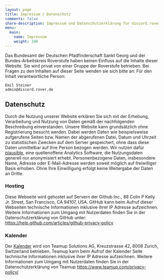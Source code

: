 ```yaml
---
layout: page
title: Impressum / Datenschutz
comments: false
share-description: Impressum und Datenschutzerklärung für discord.rover.de
menu:
  main:
    name: Impressum
    weight: 100
---
```


Das Bundesamt der Deutschen Pfadfinderschaft Sankt Georg und der Bundes-Arbeitskreis Roverstufe haben keinen Einfluss auf die Inhalte dieser Website.
Sie wird privat von einer Gruppe der Roverstufe betrieben.
Bei Fragen zu den Inhalten auf dieser Seite wenden sie sich bitte an:
Für den Inhalt verantwortliche Person:
```
Emil Steiner
admin@discord.rover.de
```

## Datenschutz
Durch die Nutzung unserer Website erklären Sie sich mit der Erhebung, Verarbeitung und Nutzung von Daten gemäß der nachfolgenden Beschreibung einverstanden. Unsere Website kann grundsätzlich ohne Registrierung besucht werden. Dabei werden Daten wie beispielsweise aufgerufene Seiten bzw. Namen der abgerufenen Datei, Datum und Uhrzeit zu statistischen Zwecken auf dem Server gespeichert, ohne dass diese Daten unmittelbar auf Ihre Person bezogen werden. Wir nutzen dafür [plausible](https://plausible.io), eine quellenoffene Analytics Software, die Nutzungsdaten generell nur anonymisiert erhebt. Personenbezogene Daten, insbesondere Name, Adresse oder E-Mail-Adresse werden soweit möglich auf freiwilliger Basis erhoben. Ohne Ihre Einwilligung erfolgt keine Weitergabe der Daten an Dritte.

### Hosting
Diese Webseite wird gehostet auf Servern der Github Inc., 88 Colin P Kelly Jr. Street, San Francisco, CA 94107, USA. GitHub kann beim Aufruf dieser Webseiten technische Informationen inklusive ihrer IP Adresse aufzeichnen. Weitere Informationen zum Umgang mit Nutzerdaten finden Sie in der Datenschutzerklärung von GitHub unter: <https://help.github.com/articles/github-privacy-policy>

### Kalender
Der [Kalender](kalender/) wird von Teamup Solutions AG, Kreuzstrasse 42, 8008 Zurich, Switzerland betrieben. Teamup kann beim Aufruf der Kalender Seite technische Informationen inklusive ihrer IP Adresse aufzeichnen. Weitere Informationen zum Umgang mit Nutzerdaten finden Sie in der Datenschutzerklärung von Teamup <https://www.teamup.com/privacy-policy/>
